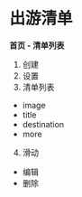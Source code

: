 # 出游清单

__首页 - 清单列表__

1. 创建
2. 设置
3. 清单列表
  - image
  - title
  - destination
  - more
4. 滑动
  - 编辑
  - 删除